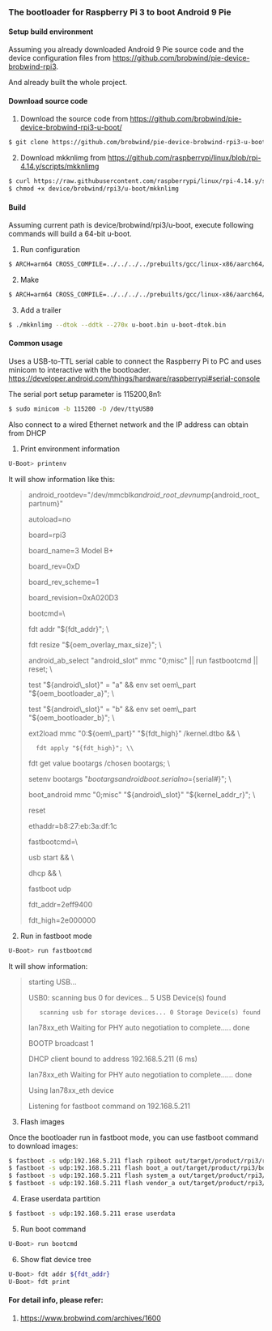 ### The bootloader for Raspberry Pi 3 to boot Android 9 Pie

#### Setup build environment
Assuming you already downloaded Android 9 Pie source code and the device configuration files
from https://github.com/brobwind/pie-device-brobwind-rpi3.

And already built the whole project.

#### Download source code
1. Download the source code from https://github.com/brobwind/pie-device-brobwind-rpi3-u-boot/
```bash
$ git clone https://github.com/brobwind/pie-device-brobwind-rpi3-u-boot/ device/brobwind/rpi3/u-boot
```

2. Download mkknlimg from https://github.com/raspberrypi/linux/blob/rpi-4.14.y/scripts/mkknlimg
```bash
$ curl https://raw.githubusercontent.com/raspberrypi/linux/rpi-4.14.y/scripts/mkknlimg > device/brobwind/rpi3/u-boot/mkknlimg
$ chmod +x device/brobwind/rpi3/u-boot/mkknlimg
```

#### Build
Assuming current path is device/brobwind/rpi3/u-boot, execute following commands will build a 64-bit u-boot.
1. Run configuration
```bash
$ ARCH=arm64 CROSS_COMPILE=../../../../prebuilts/gcc/linux-x86/aarch64/aarch64-linux-android-4.9/bin/aarch64-linux-androidkernel- make rpi_3_defconfig
```

2. Make
```bash
$ ARCH=arm64 CROSS_COMPILE=../../../../prebuilts/gcc/linux-x86/aarch64/aarch64-linux-android-4.9/bin/aarch64-linux-androidkernel- make
```

3. Add a trailer
```bash
$ ./mkknlimg --dtok --ddtk --270x u-boot.bin u-boot-dtok.bin
```

#### Common usage
Uses a USB-to-TTL serial cable to connect the Raspberry Pi to PC and uses minicom to interactive with the bootloader.
https://developer.android.com/things/hardware/raspberrypi#serial-console

The serial port setup parameter is 115200,8n1:
```bash
$ sudo minicom -b 115200 -D /dev/ttyUSB0
```
Also connect to a wired Ethernet network and the IP address can obtain from DHCP

1. Print environment information
```bash
U-Boot> printenv
```
It will show information like this:
> android\_rootdev="/dev/mmcblk${android\_root\_devnum}p${android\_root\_partnum}"
>
> autoload=no
>
> board=rpi3
>
> board\_name=3 Model B+
>
> board\_rev=0xD
>
> board\_rev\_scheme=1
>
> board\_revision=0xA020D3
>
> bootcmd=\\
>
>   fdt addr "${fdt\_addr}"; \\
>
>   fdt resize "${oem\_overlay\_max\_size}"; \\
>
>   android\_ab\_select "android\_slot" mmc "0;misc" || run fastbootcmd || reset; \\
>
>   test "${android\_slot}" = "a" && env set oem\_part "${oem\_bootloader\_a}"; \\
>
>   test "${android\_slot}" = "b" && env set oem\_part "${oem\_bootloader\_b}"; \\
>
>   ext2load mmc "0:${oem\_part}" "${fdt\_high}" /kernel.dtbo && \\
>
>       fdt apply "${fdt_high}"; \\
>
>   fdt get value bootargs /chosen bootargs; \\
>
>   setenv bootargs "${bootargs} androidboot.serialno=${serial#}"; \\
>
>   boot\_android mmc "0;misc" "${android\_slot}" "${kernel\_addr\_r}"; \\
>
>   reset
>
> ethaddr=b8:27:eb:3a:df:1c
>
> fastbootcmd=\\
>
>   usb start && \\
>
>   dhcp && \\
>
>   fastboot udp
>
> fdt\_addr=2eff9400
>
> fdt\_high=2e000000

2. Run in fastboot mode
```bash
U-Boot> run fastbootcmd
```
It will show information:
> starting USB...
>
> USB0:   scanning bus 0 for devices... 5 USB Device(s) found
>
>        scanning usb for storage devices... 0 Storage Device(s) found
>
> lan78xx\_eth Waiting for PHY auto negotiation to complete..... done
>
> BOOTP broadcast 1
>
> DHCP client bound to address 192.168.5.211 (6 ms)
>
> lan78xx\_eth Waiting for PHY auto negotiation to complete...... done
>
> Using lan78xx\_eth device
>
> Listening for fastboot command on 192.168.5.211

3. Flash images

Once the bootloader run in fastboot mode, you can use fastboot command to download images:
```bash
$ fastboot -s udp:192.168.5.211 flash rpiboot out/target/product/rpi3/rpiboot.img
$ fastboot -s udp:192.168.5.211 flash boot_a out/target/product/rpi3/boot.img
$ fastboot -s udp:192.168.5.211 flash system_a out/target/product/rpi3/system.img
$ fastboot -s udp:192.168.5.211 flash vendor_a out/target/product/rpi3/vendor.img
```

4. Erase userdata partition
```bash
$ fastboot -s udp:192.168.5.211 erase userdata
```

5. Run boot command
```bash
U-Boot> run bootcmd
```

6. Show flat device tree
```bash
U-Boot> fdt addr ${fdt_addr}
U-Boot> fdt print
```
#### For detail info, please refer:
1. https://www.brobwind.com/archives/1600
